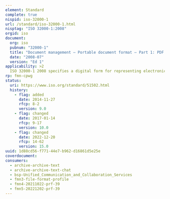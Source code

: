 ```yaml
---
element: Standard
complete: true
nispid: iso-32000-1
url: /standard/iso-32000-1.html
nisptag: "ISO 32000-1:2008"
orgid: iso
document:
  org: iso
  pubnum: "32000-1"
  title: "Document management — Portable document format — Part 1: PDF 1.7"
  date: "2008-07"
  version: "Ed 1"
applicability: >2
  ISO 32000-1 2008 specifies a digital form for representing electronic documents to enable users to exchange and view electronic documents independent of the environment in which they were created or the environment in which they are viewed or printed. It is intended for the developer of software that creates PDF files (conforming writers), software that reads existing PDF files and interprets their contents for display and interaction (conforming readers) and PDF products that read and/or write PDF files for a variety of other purposes (conforming products).
rp: fmn-cpwg
status:
  uri: https://www.iso.org/standard/51502.html
  history: 
    - flag: added
      date: 2014-11-27
      rfcp: 8-2
      version: 9.0
    - flag: changed
      date: 2017-01-14
      rfcp: 9-17
      version: 10.0
    - flag: changed
      date: 2022-12-20
      rfcp: 14-62
      version: 15.0
uuid: 1d88cd56-f771-44e7-b962-d16861d5e25e
coverdocument:
consumers:
  - archive-archive-text
  - archive-archive-text-chat
  - bsp-Unified_Communication_and_Collaboration_Services
  - fmn3-file-format-profile
  - fmn4-20211022-prf-39
  - fmn5-20221202-prf-39
---
```

